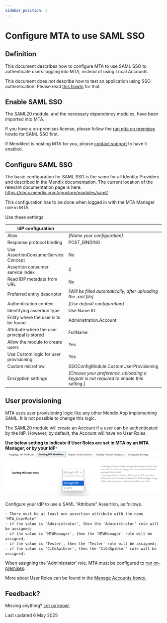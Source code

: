 ```yaml
---
sidebar_position: 5
---
```


# Configure MTA to use SAML SSO

## Definition

This document describes how to configure MTA to use SAML SSO to authenticate users logging into MTA, instead of using Local Accounts.

This document does *not* describe how to test an application using SSO authentication. Please read [this howto](../design-tests/test-without-local-account) for that.

## Enable SAML SSO
The SAML20 module, and the necessary dependency modules, have been imported into MTA. 

If you have a on-premises license, please follow the [run mta on premises](../../installation#saml-sso) howto for SAML SSO first.

If Menditect is hosting MTA for you, please [contact support](mailto:support@menditect.com) to have it enabled. 


## Configure SAML SSO

The basic configuration for SAML SSO is the same for all Identity Providers and described in the Mendix documentation. The current location of the relevant documentation page is here: https://docs.mendix.com/appstore/modules/saml/

This configuration has to be done when logged in with the MTA Manager role in MTA.

Use these settings:

| IdP configuration                            |                                                                                         |
| -------------------------------------------- | --------------------------------------------------------------------------------------- |
| Alias                                        | *[Name your configuration]*                                                             |
| Response protocol binding                    | POST_BINDING                                                                            |
| Use AssertionConsumerService Concept         | No                                                                                      |
| Assertion consumer service index             | 0                                                                                       |
| Read IDP metadata from URL                   | No                                                                                      |
| Preferred entity descriptor                  | *[Will be filled automatically, after uploading the .xml file]*                         |
| Authentication context                       | *[Use default configuration]*                                                           |
| Identifying assertion type                   | Use Name ID                                                                             |
| Entity where the user is to be found         | Administration.Account                                                                  |
| Attribute where the user principal is stored | FullName                                                                                |
| Allow the module to create users             | Yes                                                                                     |
| Use Custom logic for user provisioning       | Yes                                                                                     |
| Custom microflow                             | SSOConfigModule.CustomUserProvisioning                                                  |
| Encryption settings                          | *[Choose your preference, uploading a keypair is not required to enable this setting.]* |


## User provisioning

MTA uses user provisioning logic like any other Mendix App implementing SAML. It is not possible to change this logic.

The SAML20 module will create an Account if a user can be authenticated by the IdP. However, by default, the Account will have no User Roles. 

**Use below setting to indicate if User Roles are set in MTA by an MTA Manager, or by your IdP:**
![SAML set User Roles](../images/saml-roles.png)

Configure your IdP to use a SAML "Attribute" Assertion, as follows.

```
- There must be at least one assertion attribute with the name "MTA_UserRole"
- if the value is 'Administrator', then the 'Administrator' role will be assigned;
- if the value is 'MTAManager', then the 'MTAManager' role will be assigned;
- if the value is 'Tester', then the 'Tester' role will be assigned;
- if the value is 'CiCdApiUser', then the 'CiCdApiUser' role will be assigned;
```

When assigning the 'Administrator' role, MTA must be configured to [run on-premises](../../installation).

More about User Roles can be found in the [Manage Accounts howto](manage-accounts#mta-user-roles).

## Feedback?
Missing anything? [Let us know!](mailto:support@menditect.com)

Last updated 6 May 2025

